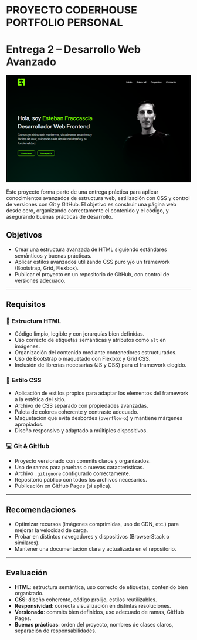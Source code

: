 # PROYECTO CODERHOUSE PORTFOLIO PERSONAL
# Entrega 2 – Desarrollo Web Avanzado

![Captura del sitio web](assets/screenshot.png)

Este proyecto forma parte de una entrega práctica para aplicar conocimientos avanzados de estructura web, estilización con CSS y control de versiones con Git y GitHub. El objetivo es construir una página web desde cero, organizando correctamente el contenido y el código, y asegurando buenas prácticas de desarrollo.

## Objetivos

- Crear una estructura avanzada de HTML siguiendo estándares semánticos y buenas prácticas.
- Aplicar estilos avanzados utilizando CSS puro y/o un framework (Bootstrap, Grid, Flexbox).
- Publicar el proyecto en un repositorio de GitHub, con control de versiones adecuado.

---

## Requisitos

### 📄 Estructura HTML

- Código limpio, legible y con jerarquías bien definidas.
- Uso correcto de etiquetas semánticas y atributos como `alt` en imágenes.
- Organización del contenido mediante contenedores estructurados.
- Uso de Bootstrap o maquetado con Flexbox y Grid CSS.
- Inclusión de librerías necesarias (JS y CSS) para el framework elegido.

### 🎨 Estilo CSS

- Aplicación de estilos propios para adaptar los elementos del framework a la estética del sitio.
- Archivo de CSS separado con propiedades avanzadas.
- Paleta de colores coherente y contraste adecuado.
- Maquetación que evita desbordes (`overflow-x`) y mantiene márgenes apropiados.
- Diseño responsivo y adaptado a múltiples dispositivos.

### 💻 Git & GitHub

- Proyecto versionado con commits claros y organizados.
- Uso de ramas para pruebas o nuevas características.
- Archivo `.gitignore` configurado correctamente.
- Repositorio público con todos los archivos necesarios.
- Publicación en GitHub Pages (si aplica).

---

## Recomendaciones

- Optimizar recursos (imágenes comprimidas, uso de CDN, etc.) para mejorar la velocidad de carga.
- Probar en distintos navegadores y dispositivos (BrowserStack o similares).
- Mantener una documentación clara y actualizada en el repositorio.

---

## Evaluación

- **HTML**: estructura semántica, uso correcto de etiquetas, contenido bien organizado.
- **CSS**: diseño coherente, código prolijo, estilos reutilizables.
- **Responsividad**: correcta visualización en distintas resoluciones.
- **Versionado**: commits bien definidos, uso adecuado de ramas, GitHub Pages.
- **Buenas prácticas**: orden del proyecto, nombres de clases claros, separación de responsabilidades.

